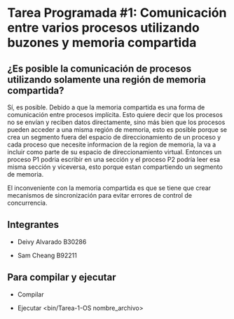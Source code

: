 # Tarea Programada #1: Comunicación entre varios procesos utilizando buzones y memoria compartida

## ¿Es posible la comunicación de procesos utilizando solamente una región de memoria compartida?

Sí, es posible. Debido a que la memoria compartida es una forma de comunicación entre procesos implícita. Esto quiere decir que los procesos no se envían y reciben datos directamente, sino más bien que los procesos pueden acceder a una misma región de memoria, esto es posible porque se crea un segmento fuera del espacio de direccionamiento de un proceso y cada proceso que necesite informacion de la region de memoria, la va a incluir como parte de su espacio de direccionamiento virtual. Entonces un proceso P1 podria escribir en una sección y el proceso P2 podría leer esa misma sección y viceversa, esto porque estan compartiendo un segmento de memoria.

El inconveniente con la memoria compartida es que se tiene que crear mecanismos de sincronización para evitar errores de control de concurrencia.

## Integrantes

- Deivy Alvarado B30286

- Sam Cheang B92211

## Para compilar y ejecutar

- Compilar <make>
  
- Ejecutar <bin/Tarea-1-OS nombre_archivo>
